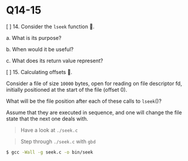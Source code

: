 Q14-15
==========================================

[ ] 14. Consider the `lseek` function 🔭.

a. What is its purpose?

b. When would it be useful?

c. What does its return value represent?


[ ] 15. Calculating offsets 🧮.

Consider a file of size `10000` bytes,
open for reading on file descriptor fd,
initially positioned at the start of the file (offset 0).

What will be the file position after each of these calls to `lseek`()?

Assume that they are executed in sequence,
and one will change the file state that the next one deals with.

> Have a look at `./seek.c`

> Step through `./seek.c` with `gbd`

```bash
$ gcc -Wall -g seek.c -o bin/seek
```
